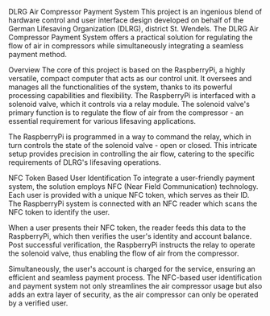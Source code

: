 DLRG Air Compressor Payment System
This project is an ingenious blend of hardware control and user interface design developed on behalf of the German Lifesaving Organization (DLRG), district St. Wendels. The DLRG Air Compressor Payment System offers a practical solution for regulating the flow of air in compressors while simultaneously integrating a seamless payment method.

Overview
The core of this project is based on the RaspberryPi, a highly versatile, compact computer that acts as our control unit. It oversees and manages all the functionalities of the system, thanks to its powerful processing capabilities and flexibility. The RaspberryPi is interfaced with a solenoid valve, which it controls via a relay module. The solenoid valve's primary function is to regulate the flow of air from the compressor - an essential requirement for various lifesaving applications.

The RaspberryPi is programmed in a way to command the relay, which in turn controls the state of the solenoid valve - open or closed. This intricate setup provides precision in controlling the air flow, catering to the specific requirements of DLRG's lifesaving operations.

NFC Token Based User Identification
To integrate a user-friendly payment system, the solution employs NFC (Near Field Communication) technology. Each user is provided with a unique NFC token, which serves as their ID. The RaspberryPi system is connected with an NFC reader which scans the NFC token to identify the user.

When a user presents their NFC token, the reader feeds this data to the RaspberryPi, which then verifies the user's identity and account balance. Post successful verification, the RaspberryPi instructs the relay to operate the solenoid valve, thus enabling the flow of air from the compressor.

Simultaneously, the user's account is charged for the service, ensuring an efficient and seamless payment process. The NFC-based user identification and payment system not only streamlines the air compressor usage but also adds an extra layer of security, as the air compressor can only be operated by a verified user. 
